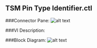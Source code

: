 ## **TSM Pin Type Identifier.ctl**
###Connector Pane:
![alt text](/images/Instrument%20Control/TSM%20Pin%20Abstraction/TSM%20Pin%20Type%20Identifier.ctlc.png "TSM Pin Type Identifier.ctl connector pane")

###VI Description:


###Block Diagram:
![alt text](/images/Instrument%20Control/TSM%20Pin%20Abstraction/TSM%20Pin%20Type%20Identifier.ctld.png "TSM Pin Type Identifier.ctl block diagram")
